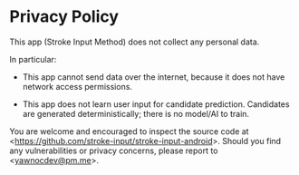 # Privacy Policy


This app (Stroke Input Method) does not collect any personal data.

In particular:

- This app cannot send data over the internet,
  because it does not have network access permissions.

- This app does not learn user input for candidate prediction.
  Candidates are generated deterministically;
  there is no model/AI to train.

You are welcome and encouraged to inspect the source code at
<<https://github.com/stroke-input/stroke-input-android>>.
Should you find any vulnerabilities or privacy concerns,
please report to <<yawnocdev@pm.me>>.
